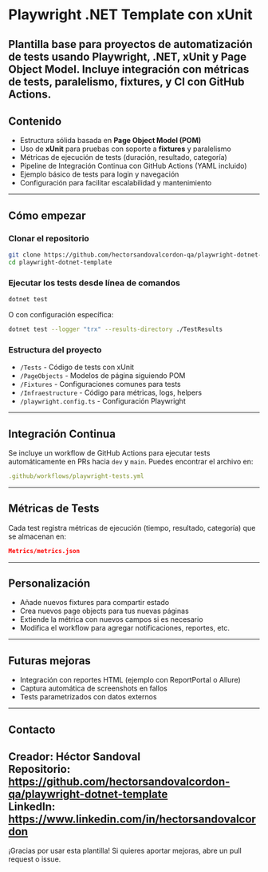 # Playwright .NET Template con xUnit
Plantilla base para proyectos de automatización de tests usando Playwright, .NET, xUnit y Page Object Model. Incluye integración con métricas de tests, paralelismo, fixtures, y CI con GitHub Actions.
---
## Contenido
- Estructura sólida basada en **Page Object Model (POM)**
- Uso de **xUnit** para pruebas con soporte a **fixtures** y paralelismo
- Métricas de ejecución de tests (duración, resultado, categoría)
- Pipeline de Integración Continua con GitHub Actions (YAML incluido)
- Ejemplo básico de tests para login y navegación
- Configuración para facilitar escalabilidad y mantenimiento
---
## Cómo empezar
### Clonar el repositorio
```bash
git clone https://github.com/hectorsandovalcordon-qa/playwright-dotnet-template.git
cd playwright-dotnet-template
```
### Ejecutar los tests desde línea de comandos
```bash
dotnet test
```
O con configuración específica:
```bash
dotnet test --logger "trx" --results-directory ./TestResults
```
### Estructura del proyecto
- `/Tests` - Código de tests con xUnit  
- `/PageObjects` - Modelos de página siguiendo POM  
- `/Fixtures` - Configuraciones comunes para tests  
- `/Infraestructure` - Código para métricas, logs, helpers  
- `/playwright.config.ts` - Configuración Playwright  
---
## Integración Continua
Se incluye un workflow de GitHub Actions para ejecutar tests automáticamente en PRs hacia `dev` y `main`. Puedes encontrar el archivo en:
```yaml
.github/workflows/playwright-tests.yml
```
---
## Métricas de Tests
Cada test registra métricas de ejecución (tiempo, resultado, categoría) que se almacenan en:
```json
Metrics/metrics.json
```
---
## Personalización
- Añade nuevos fixtures para compartir estado  
- Crea nuevos page objects para tus nuevas páginas  
- Extiende la métrica con nuevos campos si es necesario  
- Modifica el workflow para agregar notificaciones, reportes, etc.  
---
## Futuras mejoras
- Integración con reportes HTML (ejemplo con ReportPortal o Allure)  
- Captura automática de screenshots en fallos  
- Tests parametrizados con datos externos  
---
## Contacto
Creador: Héctor Sandoval  
Repositorio: https://github.com/hectorsandovalcordon-qa/playwright-dotnet-template  
LinkedIn: https://www.linkedin.com/in/hectorsandovalcordon  
---
¡Gracias por usar esta plantilla! Si quieres aportar mejoras, abre un pull request o issue.
